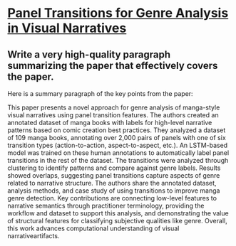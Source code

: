# [Panel Transitions for Genre Analysis in Visual Narratives](https://arxiv.org/abs/2312.08720)

## Write a very high-quality paragraph summarizing the paper that effectively covers the paper.

 Here is a summary paragraph of the key points from the paper:

This paper presents a novel approach for genre analysis of manga-style visual narratives using panel transition features. The authors created an annotated dataset of manga books with labels for high-level narrative patterns based on comic creation best practices. They analyzed a dataset of 109 manga books, annotating over 2,000 pairs of panels with one of six transition types (action-to-action, aspect-to-aspect, etc.). An LSTM-based model was trained on these human annotations to automatically label panel transitions in the rest of the dataset. The transitions were analyzed through clustering to identify patterns and compare against genre labels. Results showed overlaps, suggesting panel transitions capture aspects of genre related to narrative structure. The authors share the annotated dataset, analysis methods, and case study of using transitions to improve manga genre detection. Key contributions are connecting low-level features to narrative semantics through practitioner terminology, providing the workflow and dataset to support this analysis, and demonstrating the value of structural features for classifying subjective qualities like genre. Overall, this work advances computational understanding of visual narrativeartifacts.

